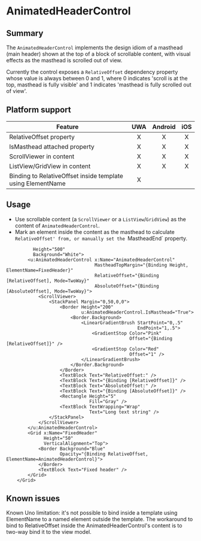 ﻿# AnimatedHeaderControl

## Summary

The `AnimatedHeaderControl` implements the design idiom of a masthead (main header) shown at the top of a block of scrollable content, with 
visual effects as the masthead is scrolled out of view. 

Currently the control exposes a `RelativeOffset` dependency property whose value is always between 0 and 1, where 0 indicates 'scroll is at 
the top, masthead is fully visible' and 1 indicates 'masthead is fully scrolled out of view'. 


## Platform support

| Feature                                                      | UWA | Android | iOS |
| ------------------------------------------------------------ |:---:|:-------:|:---:|
| RelativeOffset property                                      |  X  |    X    |  X  |
| IsMasthead attached property                                 |  X  |    X    |  X  |
| ScrollViewer in content                                      |  X  |    X    |  X  |
| ListView/GridView in content                                 |  X  |    X    |  X  |
| Binding to RelativeOffset inside template using ElementName  |  X  |         |     |

## Usage

 * Use scrollable content (a `ScrollViewer` or a `ListView`/`GridView`) as the content of `AnimatedHeaderControl`.
 * Mark an element inside the content as the masthead to calculate `RelativeOffset' from, or manually set the `MastheadEnd` property. 

````	<Grid Width="300"
		  Height="500"
		  Background="White">
		<u:AnimatedHeaderControl x:Name="AnimatedHeaderControl"
								 MastheadTopMargin="{Binding Height, ElementName=FixedHeader}"
								 RelativeOffset="{Binding [RelativeOffset], Mode=TwoWay}"
								 AbsoluteOffset="{Binding [AbsoluteOffset], Mode=TwoWay}">
			<ScrollViewer>
				<StackPanel Margin="0,50,0,0">
					<Border Height="200"
							u:AnimatedHeaderControl.IsMasthead="True">
						<Border.Background>
							<LinearGradientBrush StartPoint="0,.5"
												 EndPoint="1,.5">
								<GradientStop Color="Pink"
											  Offset="{Binding [RelativeOffset]}" />
								<GradientStop Color="Red"
											  Offset="1" />
							</LinearGradientBrush>
						</Border.Background>
					</Border>
					<TextBlock Text="RelativeOffset:" />
					<TextBlock Text="{Binding [RelativeOffset]}" />
					<TextBlock Text="AbsoluteOffset:" />
					<TextBlock Text="{Binding [AbsoluteOffset]}" />
					<Rectangle Height="5"
							   Fill="Gray" />
					<TextBlock TextWrapping="Wrap"
							   Text="Long text string" />
				</StackPanel>
			</ScrollViewer>
		</u:AnimatedHeaderControl>
		<Grid x:Name="FixedHeader"
			  Height="50"
			  VerticalAlignment="Top">
			<Border Background="Blue"
					Opacity="{Binding RelativeOffset, ElementName=AnimatedHeaderControl}">
			</Border>
			<TextBlock Text="Fixed header" />
		</Grid>
	</Grid>
````

## Known issues

Known Uno limitation: it's not possible to bind inside a template using ElementName to a named element outside the template. The workaround 
to bind to RelativeOffset inside the AnimatedHeaderControl's content is to two-way bind it to the view model.